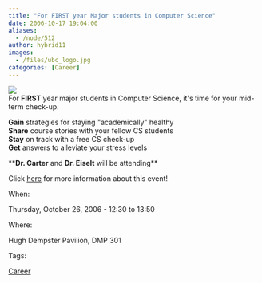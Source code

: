 ```yaml
---
title: "For FIRST year Major students in Computer Science"
date: 2006-10-17 19:04:00
aliases:
  - /node/512
author: hybrid11
images:
  - /files/ubc_logo.jpg
categories: [Career]
---
```


![](/files/ubc_logo.jpg) \
For **FIRST** year major students in Computer Science, it's time for your mid-term check-up.

**Gain** strategies for staying "academically" healthy \
**Share** course stories with your fellow CS students \
**Stay** on track with a free CS check-up \
**Get** answers to alleviate your stress levels

\*\***Dr. Carter** and **Dr. Eiselt** will be attending\*\*

Click [here](http://www.cs.ubc.ca/events/Checkupforfirstyears.shtml) for more information about this event!

When: 

Thursday, October 26, 2006 - 12:30 to 13:50

Where: 

Hugh Dempster Pavilion, DMP 301

Tags: 

[Career](/career)
